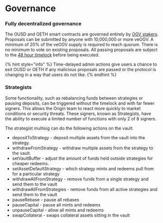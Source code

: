 # Governance

### Fully decentralized governance

The OUSD and OETH smart contracts are governed entirely by [OGV stakers](ogv-staking.md). Proposals can be submitted by anyone with 10,000,000 or more veOGV. A minimum of 20% of the veOGV supply is required to reach quorum. There is no minimum to vote on existing proposals. All passing proposals are subject to the [48 hour timelock](../smart-contracts/api/timelock.md) before being executed.

{% hint style="info" %}
Time-delayed admin actions give users a chance to exit OUSD or OETH if any malicious proposals are passed or the protocol is changing in a way that users do not like.
{% endhint %}

### Strategists

Some functionality, such as rebalancing funds between strategies or pausing deposits, can be triggered without the timelock and with far fewer signers. This allows the Origin team to react more quickly to market conditions or security threats. These signers, known as Strategists, have the ability to execute a limited number of functions with only 2 of 8 signers.

The strategist multisig can do the following actions on the vault:

* depositToStrategy - deposit multiple assets from the vault into the strategy.
* withdrawFromStrategy - withdraw multiple assets from the strategy to the vault.
* setVaultBuffer - adjust the amount of funds held outside strategies for cheaper redeems.
* setAssetDefaultStrategy - which strategy mints and redeems pull from for a particular strategy
* withdrawAllFromStrategy - remove funds from a single strategy and send them to the vault
* withdrawAllFromStrategies - remove funds from all active strategies and send them to the vault
* pauseRebase - pause all rebases
* pauseCapital - pause all mints and redeems
* unpauseCapital - allow all mints and redeems
* swapCollateral - swaps collateral assets sitting in the vault
